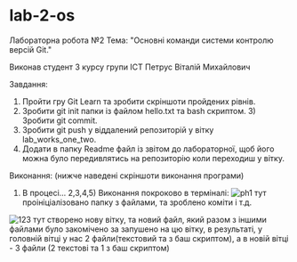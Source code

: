 # lab-2-os
Лабораторна робота №2 
Тема: "Основні команди системи контролю версій Git."

Виконав студент 3 курсу групи ІСТ Петрус Віталій Михайлович

Завдання:
1) Пройти гру Git Learn та зробити скріншоти пройдених рівнів.
2) Зробити git init папки із файлом  hello.txt та bash скриптом.
З) Зробити git commit.
4) Зробити git push у віддалений репозиторій у вітку lab_works_one_two.
5) Додати в папку Readme файл із звітом до лабораторної, щоб його можна було передивлятись на репозиторію коли переходиш у вітку.

Виконання: 
(нижче наведені скріншоти виконання програми)
1) В процесі...
2,3,4,5) Виконання покроково в терміналі:
![ph1](https://user-images.githubusercontent.com/95691489/191993826-9ec70d76-c3c2-4992-8b46-048de2622425.jpg)
тут проініціалізовано папку з файлами, та зроблено коміти і т.д.

![123](https://user-images.githubusercontent.com/95691489/191994831-1637154e-e8cf-4565-93c7-5efb96eed807.jpg)
 тут створено нову вітку, та новий файл, який разом з іншими файлами було закомічено за запушено на цю вітку, в результаті, у головній вітці у нас 2 файли(текстовий та з баш скриптом), а в новій вітці - 3 файли (2 текстові та 1 з баш скриптом)
